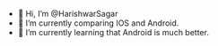 - 👋 Hi, I’m @HarishwarSagar
- 👀 I’m currently comparing IOS and Android.
- 🌱 I’m currently learning that Android is much better.


<!---
HarishwarSagar/HarishwarSagar is a ✨ special ✨ repository because its `README.md` (this file) appears on your GitHub profile.
You can click the Preview link to take a look at your changes.
--->
